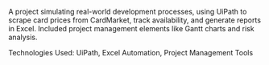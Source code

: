 A project simulating real-world development processes, using UiPath to
scrape card prices from CardMarket, track availability, and generate reports
in Excel. Included project management elements like Gantt charts and risk
analysis.

Technologies Used: UiPath, Excel Automation, Project Management Tools
